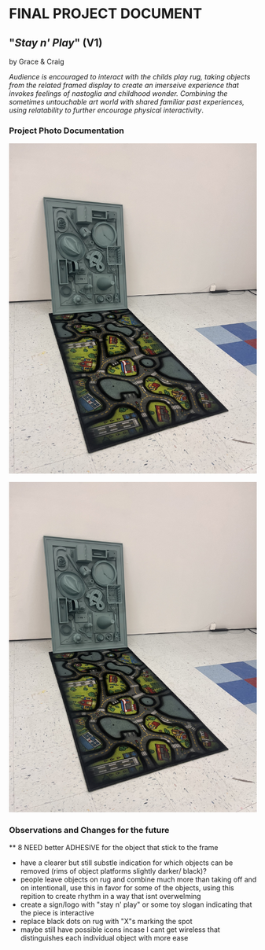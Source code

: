 # FINAL PROJECT DOCUMENT

## "*Stay n' Play*" (V1)

by Grace & Craig

*Audience is encouraged to interact with the childs play rug, taking objects from the related framed display to create an imerseive experience that invokes feelings of nastoglia and childhood wonder. Combining the sometimes untouchable art world with shared familiar past experiences, using relatability to further encourage physical interactivity*.

### Project Photo Documentation

![Final Project Overview](Images/final%20project%201.jpg)

![Object Close-up](Images/final%20project%201.jpg)

### Observations and Changes for the future

** 8 NEED better ADHESIVE for the object that stick to the frame
  
- have a clearer but still substle indication for which objects can be removed (rims of object platforms slightly darker/ black)?
- people leave objects on rug and combine much more than taking off and on intentionall, use this in favor for some of the objects, using this repition to create rhythm in a way that isnt overwelming
- create a sign/logo with "stay n' play" or some toy slogan indicating that the piece is interactive
- replace black dots on rug with "X"s marking the spot
- maybe still have possible icons incase I cant get wireless that distinguishes each individual object with more ease
